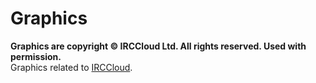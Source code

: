 # Graphics

**Graphics are copyright © IRCCloud Ltd. All rights reserved. Used with permission.**  
Graphics related to [IRCCloud](https://www.irccloud.com/).

